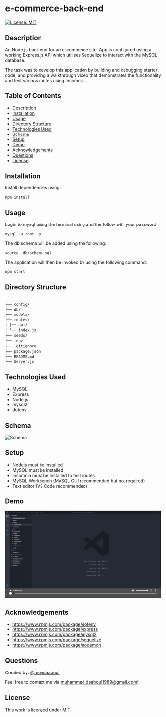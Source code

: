# e-commerce-back-end

[![License: MIT](https://img.shields.io/badge/License-MIT-yellow.svg)](https://opensource.org/licenses/MIT)

## Description

An Node.js back end for an e-commerce site. App is configured using a working Express.js API which utilises Sequelize to interact with the MySQL database.

The task was to develop this application by building and debugging starter code, and providing a walkthrough video that demonstrates the functionality and test various routes using Insomnia.

## Table of Contents

- [Description](#description)
- [Installation](#installation)
- [Usage](#usage)
- [Directory Structure](#directory-structure)
- [Technologies Used](#technologies-used)
- [Schema](#schema)
- [Setup](#setup)
- [Demo](#demo)
- [Acknowledgements](#acknowledgements)
- [Questions](#questions)
- [License](#license)

## Installation

​Install dependencies using:

    npm install

## Usage

Login to mysql using the terminal using and the follow with your password:

    mysql -u root -p

The db schema will be added using the following:

```mysql
source .db/schema.sql

```

The application will then be invoked by using the following command:

    npm start

## Directory Structure

```md
.
├── config/
├── db/
├── models/
├── routes/
│ ├── api/
│ └── index.js
├── seeds/
├── .env
├── .gitignore
├── package.json
├── README.md
└── Server.js
```

## Technologies Used

- MySQL
- Express
- Node.js
- mysql2
- dotenv

## Schema

![Schema](./assets/schema-image.png)

## Setup

- Nodejs must be installed
- MySQL must be installed
- Insomnia must be installed to test routes
- MySQL Workbench (MySQL GUI recommended but not required)
- Text editor (VS Code recommended)

## Demo

[![Watch the video](./assets/my-video-player.png)](https://drive.google.com/file/d/1RoJ_t8hFmkak7h2BDBvQsZf7Kkvo2wDw/view)

## Acknowledgements

- https://www.npmjs.com/package/dotenv
- https://www.npmjs.com/package/express
- https://www.npmjs.com/package/mysql2
- https://www.npmjs.com/package/sequelize
- https://www.npmjs.com/package/nodemon

## Questions

Created by: [@moedaaboul](https://github.com/moedaaboul)

Feel free to contact me via [muhammad.daaboul1989@gmail.com](muhammad.daaboul1989@gmail.com)!

## License

This work is licensed under
[MIT](#).
